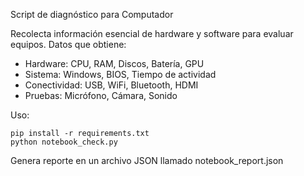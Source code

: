 Script de diagnóstico para Computador

Recolecta información esencial de hardware y software para evaluar equipos.
Datos que obtiene:

* Hardware: CPU, RAM, Discos, Batería, GPU
* Sistema: Windows, BIOS, Tiempo de actividad
*  Conectividad: USB, WiFi, Bluetooth, HDMI
*  Pruebas: Micrófono, Cámara, Sonido

Uso: 

    pip install -r requirements.txt
    python notebook_check.py

Genera reporte en un archivo JSON llamado notebook_report.json
